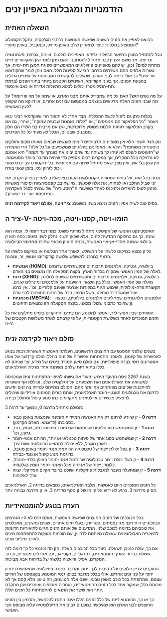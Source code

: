 # הזדמנויות ומגבלות באפיון זנים

## השאלה האתית

בבואנו לאפיין את הזנים השונים שפגשה האנושות ברחבי הגלקסיה, נתקל הקסנולוג הממוצע במלכוד: כיצד לתאר זן שלם באופן מדויק,
ובמקביל, באופן מוסרי?

נוכל להתחיל כמובן בתיאור הביולוגי גרידא: מאפיינים בולטים, זוויגים, גבהים, פיגמנטציה וכדומה. אך משם העניין כבר מתחיל להסתבך. האם
ניתן לומר שזן האקווארים חיים מתחת למים? נכון, יש להם מאפיינים פיזיולוגיים המאפשרים ספיגת חמצן תת-ימית, אך עשרות אלפים מהם
משרתים ברחבי הצי על ספינות חלל. האם ניתן לומר שהקודומא אדישים? כך אולי נדמה לבני האדם, שרגילים לתקשורת המבוססת על
שינויים גדולים בהבעת הפנים. אך בעיני הקודומא, השינויים הקטנים ביותר בתווי הפנים (ברמת תת-המילימטר) יכולים לבטא התעלות אדירה
או כאב אינסופי.

על מה נשים דגש? האם על מה שמבדיל אותם מבני האדם, או שמא על מה ש דומה? על מה שבני הזנים האלה מדגישים בעצמם במפגשם עם
זנים אחרים, או דווקא מה שקופץ לעין האנושית?

בקלות ניתן גם ליפול לכשל ההכללה. מצד אחד: לא יתואר הרי שאקדמאי רציני יבוא ויאמר ״כל הפלאקור הם מנומסים״, או ״ללודו נאמנות
שבטית עמוקה״, שהרי, גם אם בקרב הפלאקור רווחות הלכות נימוסין מדוקדקות, וגם אם מרבית בני הלודו הם חלק ממבנים שבטיים, הכלל
לא מעיד על כל הפרטים.

ומן הצד השני: הלא אין מאפיינים תרבותיים דומים לאנשים שבאים מאותו מקום וחולקים היסטוריה משותפת? והלא אין מאפיינים ביולוגיים
שמשפיעים על כל אלה? הרי האמירה ש״הזיגוטים לעולם לא יניחו לך בשיחה עד שהם יבינו את כוונתך עד תומה״ היא אומנם לא מדויקת בכל
המקרים, אך במקרים רבים מספיק כדי שיהיה מדובר ביותר מסטיגמה. אין עשן בלי אש, ואין מצב שאני מתחיל שיחה עם אנדוראיד בלי
דוקטורט עב-כרס שאני יכול לזרוק עליו בזמן שאני בורח.

ננסה בכל זאת, על בסיס המסורת הקסנולוגית הקונבנציונאלית, לאפיין בפרק הקרוב את זני שביל החלב (או לפחות, את אלה שפגשנו. מי
שחובב קונספירציות וסיפורי מעשיות מוזמן לטוס למאדים ולהיכנס לאחד משיעורי ה״היסטוריה״ של עמיתי לסגל האקדמיה הפרופסור ואן-
דר-שטרוך).

בסיס טוב לשיח אפיון הזנים נמצא בשני מושגים: **ציר ויטה**, ו**סולם זיאוד לקידמה זנית**.

## ציר ה-V- הומו-ויטה, קסנו-ויטה, מכה-ויטה

האינסטינקט האנושי של הקיטלוג מתחיל מדחף פשוט: כמה דבר דומה לי, וכמה הוא שונה. כך גם בחלוקה המדעית לזנים, אלא שכאן
השוני נחלק לשני סוגים: כמה הוא זן ביולוגי ששונה מהדי-אן-איי האנושית, וכמה הוא זן מכאני שחורג מתחומי הביולוגיה.

כל זן נמצא במיקום כלשהו על המשולש, לאורך אחד הצלעות או במיקום כלשהו על הרצף במרכז. למשולש שלושה קודקודים: אנושי,
זר, ומכונה.

* **אנושיות (HOMO)**: ביולוגיה, גנטיקה, אלמנטים תרבותיים ותקשורתיים שדומים לאלה של המין האנושי שמקורו בכדור הארץ.
בקצה הסקאלה הזו נמצאים בני האדם.
* **זרות (XENO)**: ביולוגיה, גנטיקה, אלמנטים תרבותיים ותקשורתיים ששונים לחלוטין מאלה של המין האנושי. כולל בין השאר:
הישענות על אלמנטים ומינרלים שונים, תקשורת פרה-מילולית, שימוש הגוף במקורות אנרגיה שאינם קלוריים, וכו׳. אין כרגע יצור
שמוגדר זר מוחלט, בשל הדמיון הרב של הזנים החוצנים לבני אדם.
* **מכאניות (MECHA)**: אלמנטים מלאכותיים שמחליפים אלמנטים ביולוגיים, ובקצה - זן שהוכר כתבוני שכולו מכאני. בקצה הסקאלה
הזו נמצאים הזיגוטים.

הטווחים שבין אנושי לזר, ואנושי למכונה, הם צירים. החוקרים בימינו מחלקים את כל הזנים המוכרים לאחד משלושת הקטגוריות, על
פי קרבתם לאחד משלושת הקטבים של ה-V.

## סולם זיאוד לקידמה זנית

בשנים שלפני המפגש עם החוצנים הראשונים, העלתה האנושות השערות רבות בנוגע לאפשרות של קיומם, ולאופני התפתחות
אפשרית של זנים בחלל. סולם קַרְדָשׁב של אותו אסטרונום רוסי צברה פופולריות, וגם סולם סייגן המודד ביטים של מידע, אך שניהם
לא כללו בתיאוריות שלהם משתנה אחד מרכזי: הארלניאנים.

בשנת 2267 ניסח החוקר הירושי זיאוד את גישתו למיפוי התפתחות זנית שמכניסה למשוואה את הארלניאנים ואת השפעתם על
הגלקסיה שלנו, וכוללת אף השערות להיתכנות של זנים מפותחים אף יותר מהם. הסולם מתייחס למידה בה זנים יודעים לרתום
את טכנולוגית האנטי-חומר הארלניאנית, אותם כורים המוזנים אירידיום שיכולים להפעיל מכשירים ארלניאנים מתקדמים כמו מנוע
קיפול ומחולל כבידה.

הסולם מתחיל בדרגה 0, ונמשך עד דרגה 5:

* **דרגה 0** - זן שיודע לרתום רק את האנרגיה המיידית הזמינה שנמצאת באופן טבעי בסביבתו (לדוגמא: האדם הקדמון).
* **דרגה 1** - זן המשתמש בטכנולוגיות שרותמות אנרגיות בסיסיות: נפט, שמש, רוח, גרעין, וכו׳.
* **דרגה 2** - זן שמשתמש בסוג אחד של פיתוח טכנולוגי או יותר, הרותם אנטי-חומר באופן מוגבל, ללא יכולת להמציא טכנולוגיה
שוות ערך.
* **דרגה 3** - זן בעל יכולת ייצור של טכנולוגיה הרותמת אנטי-חומר באופן מוגבל, כדוגמת מנוע קיפול או נוגד-כבידה.
* **דרגה 4** - זן בעל יכולת ייצור טכנולוגיה שרותמת אנטי-חומר באופן בלתי-מוגבל, כלומר, ייצור של אנרגיה מכל האנטי-חומר
הזמין בגלקסיה.
* **דרגה 5** - זן שמתעלה מעבר למגבלות פיזיקליות ושולט ברובד הקיום הפיזיקלי. שווה ערך לאלוהות.

כל הזנים המוכרים היום לאנושות, מלבד הארלניאנים, נמצאים בדרגה 2. הארלניאנים הם זן מדרגה 3. כרגע לא ידוע על קיומו של
זן נוסף מדרגה 3, או זן מדרגה גבוהה יותר.

## הערה בנוגע להומנואידיות

בכל הכוכבים של הזנים החוצנים שפגשה האנושות, אותם זנים לא היו הגורמים הביולוגיים היחידים: מגוון צמחים, פטריות, ובעלי
חיים אחרים, שונים ומשונים, מאכלסים את כוכביהם בדומה לכוכב שלנו. המדענים של אותם הזנים הגיעו לתיאוריות הדומות
לתיאוריה האבולוציונית שאצלנו מיוחסת לדרווין, עם הוכחות מוצקות להתפתחות מינים לאורך מיליוני שנים.

אם כך, עולה כמובן השאלה: כיצד בכל הכוכבים האלה, הזן הדומיננטי כל כך דומה לזה ששלט בכדור הארץ: הומנואידים,
דו-רגליים, זקופי גב, עם אגודלים מנוגדים, וברוב המקרים, אפילו וריאציה כלשהי של בדיחות אבא מביכות.

החוקרים עדיין חלוקים על הסיבות לכך. יתכן ומדובר בצורה פיזיולוגית שמאפשרת יתרון יחסי על פני זנים אחרים. אולי בכלל
מדובר בצופן גנטי המוטמע בקונספט של החיים עצמם, שמתפתח בכל כוכב באופן טבעי. ישנם אלה הטוענים, וזה טיעון מלא
קסם אך לא מבוסס כלל, שמקור אחד לכל הזנים ההומנואידים, ואחרים מוסיפים ואומרים שזן מתקדם יותר הוא שיצר את
התנאים להתפתחות כל הזנים הללו.

כך או כך, ההומנואידיות של כלל הזנים הללו אינה ניתנת להכחשה, והדמיון בין הזנים החוצנים לבני האדם הוא שאיפשר
במובנים רבים את הדיפלומטיה עליה מבוסס הצי האנושי.
